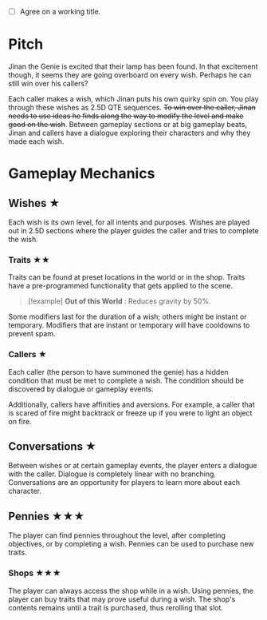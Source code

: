 - [ ] Agree on a working title.

# Pitch
Jinan the Genie is excited that their lamp has been found. In that excitement though, it seems they are going overboard on every wish. Perhaps he can still win over his callers?

Each caller makes a wish, which Jinan puts his own quirky spin on. You play through these wishes as 2.5D QTE sequences. ~~To win over the caller, Jinan needs to use ideas he finds along the way to modify the level and make good on the wish~~. Between gameplay sections or at big gameplay beats, Jinan and callers have a dialogue exploring their characters and why they made each wish.

# Gameplay Mechanics

## Wishes ★
Each wish is its own level, for all intents and purposes. Wishes are played out in 2.5D sections where the player guides the caller and tries to complete the wish.
### Traits ★★
Traits can be found at preset locations in the world or in the shop. Traits have a pre-programmed functionality that gets applied to the scene.

> [!example]
> **Out of this World** :
> Reduces gravity by 50%.

Some modifiers last for the duration of a wish; others might be instant or temporary. Modifiers that are instant or temporary will have cooldowns to prevent spam.
### Callers ★
Each caller (the person to have summoned the genie) has a hidden condition that must be met to complete a wish. The condition should be discovered by dialogue or gameplay events.

Additionally, callers have affinities and aversions. For example, a caller that is scared of fire might backtrack or freeze up if you were to light an object on fire.
## Conversations ★
Between wishes or at certain gameplay events, the player enters a dialogue with the caller. Dialogue is completely linear with no branching. Conversations are an opportunity for players to learn more about each character.
## Pennies ★★★
The player can find pennies throughout the level, after completing objectives, or by completing a wish. Pennies can be used to purchase new traits.
### Shops ★★★
The player can always access the shop while in a wish. Using pennies, the player can buy traits that may prove useful during a wish. The shop's contents remains until a trait is purchased, thus rerolling that slot.